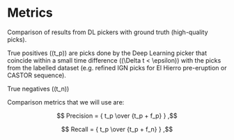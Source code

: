 # Metrics

Comparison of results from DL pickers with ground truth (high-quality picks).

True positives (\(t_p\)) are picks done by the Deep Learning picker that coincide
within a small time difference (\(\Delta t < \epsilon\)) with the picks from the
labelled dataset (e.g. refined IGN picks for El Hierro pre-eruption or CASTOR
sequence).

True negatives (\(t_n\))

Comparison metrics that we will use are:

$$ Precision = { t_p \over {t_p + f_p} } ,$$

$$ Recall = { t_p \over {t_p + f_n} } ,$$

<!--
$$ F_1 = { 2 \times {{Precision \times Recall} \over {Precision + Recall}} } $$

where \(t_p\) are true positives, \(f_p\) are false positives, and \(f_n\) are false negatives.
-->

